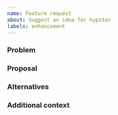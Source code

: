```yaml
---
name: Feature request
about: Suggest an idea for hypster
labels: enhancement
---
```


### Problem

### Proposal

### Alternatives

### Additional context
